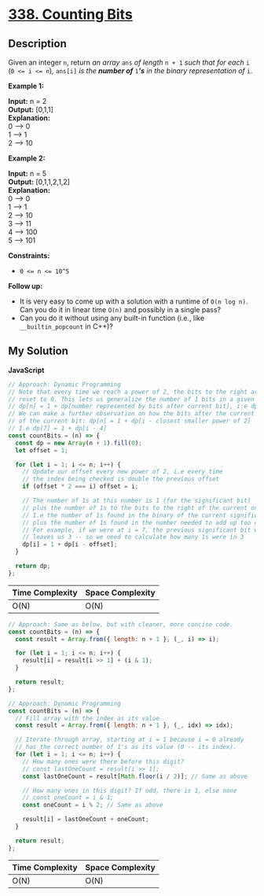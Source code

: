 # [338. Counting Bits](https://leetcode.com/problems/counting-bits)

## Description

Given an integer `n`, return _an array_ `ans` _of length_ `n + 1` _such that for each_ `i` (`0 <= i <= n`)_,_ `ans[i]` _is the **number of**_ `1`_**'s** in the binary representation of_ `i`.

**Example 1:**

**Input:** n = 2  
**Output:** [0,1,1]  
**Explanation:**  
0 --> 0  
1 --> 1  
2 --> 10

**Example 2:**

**Input:** n = 5  
**Output:** [0,1,1,2,1,2]  
**Explanation:**  
0 --> 0  
1 --> 1  
2 --> 10  
3 --> 11  
4 --> 100  
5 --> 101

**Constraints:**

- `0 <= n <= 10^5`

**Follow up:**

- It is very easy to come up with a solution with a runtime of `O(n log n)`. Can you do it in linear time `O(n)` and possibly in a single pass?
- Can you do it without using any built-in function (i.e., like `__builtin_popcount` in C++)?

## My Solution

**JavaScript**

```js
// Approach: Dynamic Programming
// Note that every time we reach a power of 2, the bits to the right are all
// reset to 0. This lets us generalize the number of 1 bits in a given number, n, as:
// dp[n] = 1 + dp[number represented by bits after current bit], i:e dp[7] = 1 + dp[3].
// We can make a further observation on how the bits after the current bit relate to the index
// of the current bit: dp[n] = 1 + dp[i - closest smaller power of 2]
// I.e dp[7] = 1 + dp[i - 4]
const countBits = (n) => {
  const dp = new Array(n + 1).fill(0);
  let offset = 1;

  for (let i = 1; i <= n; i++) {
    // Update our offset every new power of 2, i.e every time
    // the index being checked is double the previous offset
    if (offset * 2 === i) offset = i;

    // The number of 1s at this number is 1 (for the significant bit)
    // plus the number of 1s to the bits to the right of the current one
    // I.e the number of 1s found in the binary of the current significant bit
    // plus the number of 1s found in the number needed to add up too current i
    // For example, if we were at i = 7, the previous significant bit was 4. 7 - 4
    // leaves us 3 -- so we need to calculate how many 1s were in 3
    dp[i] = 1 + dp[i - offset];
  }

  return dp;
};
```

| Time Complexity | Space Complexity |
| --------------- | ---------------- |
| O(N)            | O(N)             |

```js
// Approach: Same as below, but with cleaner, more concise code.
const countBits = (n) => {
  const result = Array.from({ length: n + 1 }, (_, i) => i);

  for (let i = 1; i <= n; i++) {
    result[i] = result[i >> 1] + (i & 1);
  }

  return result;
};
```

```js
// Approach: Dynamic Programming
const countBits = (n) => {
  // Fill array with the index as its value
  const result = Array.from({ length: n + 1 }, (_, idx) => idx);

  // Iterate through array, starting at i = 1 because i = 0 already
  // has the correct number of 1's as its value (0 -- its index).
  for (let i = 1; i <= n; i++) {
    // How many ones were there before this digit?
    // const lastOneCount = result[i >> 1];
    const lastOneCount = result[Math.floor(i / 2)]; // Same as above

    // How many ones in this digit? If odd, there is 1, else none
    // const oneCount = i & 1;
    const oneCount = i % 2; // Same as above

    result[i] = lastOneCount + oneCount;
  }

  return result;
};
```

| Time Complexity | Space Complexity |
| --------------- | ---------------- |
| O(N)            | O(N)             |
